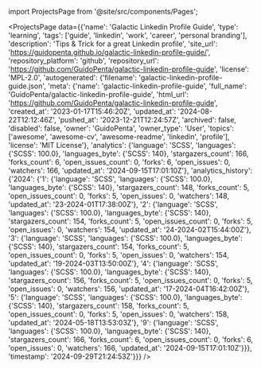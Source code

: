 
import ProjectsPage from '@site/src/components/Pages';

<ProjectsPage
    data={{'name': 'Galactic Linkedin Profile Guide', 'type': 'learning', 'tags': ['guide', 'linkedin', 'work', 'career', 'personal branding'], 'description': 'Tips & Trick for a great Linkedin profile', 'site_url': 'https://guidopenta.github.io/galactic-linkedin-profile-guide/', 'repository_platform': 'github', 'repository_url': 'https://github.com/GuidoPenta/galactic-linkedin-profile-guide', 'license': 'MPL-2.0', 'autogenerated': {'filename': 'galactic-linkedin-profile-guide.json', 'meta': {'name': 'galactic-linkedin-profile-guide', 'full_name': 'GuidoPenta/galactic-linkedin-profile-guide', 'html_url': 'https://github.com/GuidoPenta/galactic-linkedin-profile-guide', 'created_at': '2023-01-17T15:46:20Z', 'updated_at': '2024-08-22T12:12:46Z', 'pushed_at': '2023-12-21T12:24:57Z', 'archived': false, 'disabled': false, 'owner': 'GuidoPenta', 'owner_type': 'User', 'topics': ['awesome', 'awesome-cv', 'awesome-readme', 'linkedin', 'profile'], 'license': 'MIT License'}, 'analytics': {'language': 'SCSS', 'languages': {'SCSS': 100.0}, 'languages_byte': {'SCSS': 140}, 'stargazers_count': 166, 'forks_count': 6, 'open_issues_count': 0, 'forks': 6, 'open_issues': 0, 'watchers': 166, 'updated_at': '2024-09-15T17:01:10Z'}, 'analytics_history': {'2024': {'1': {'language': 'SCSS', 'languages': {'SCSS': 100.0}, 'languages_byte': {'SCSS': 140}, 'stargazers_count': 148, 'forks_count': 5, 'open_issues_count': 0, 'forks': 5, 'open_issues': 0, 'watchers': 148, 'updated_at': '23-2024-01T17:38:00Z'}, '2': {'language': 'SCSS', 'languages': {'SCSS': 100.0}, 'languages_byte': {'SCSS': 140}, 'stargazers_count': 154, 'forks_count': 5, 'open_issues_count': 0, 'forks': 5, 'open_issues': 0, 'watchers': 154, 'updated_at': '24-2024-02T15:44:00Z'}, '3': {'language': 'SCSS', 'languages': {'SCSS': 100.0}, 'languages_byte': {'SCSS': 140}, 'stargazers_count': 154, 'forks_count': 5, 'open_issues_count': 0, 'forks': 5, 'open_issues': 0, 'watchers': 154, 'updated_at': '19-2024-03T13:50:00Z'}, '4': {'language': 'SCSS', 'languages': {'SCSS': 100.0}, 'languages_byte': {'SCSS': 140}, 'stargazers_count': 156, 'forks_count': 5, 'open_issues_count': 0, 'forks': 5, 'open_issues': 0, 'watchers': 156, 'updated_at': '17-2024-04T16:42:00Z'}, '5': {'language': 'SCSS', 'languages': {'SCSS': 100.0}, 'languages_byte': {'SCSS': 140}, 'stargazers_count': 158, 'forks_count': 5, 'open_issues_count': 0, 'forks': 5, 'open_issues': 0, 'watchers': 158, 'updated_at': '2024-05-18T13:53:03Z'}, '9': {'language': 'SCSS', 'languages': {'SCSS': 100.0}, 'languages_byte': {'SCSS': 140}, 'stargazers_count': 166, 'forks_count': 6, 'open_issues_count': 0, 'forks': 6, 'open_issues': 0, 'watchers': 166, 'updated_at': '2024-09-15T17:01:10Z'}}}, 'timestamp': '2024-09-29T21:24:53Z'}}}
/>
